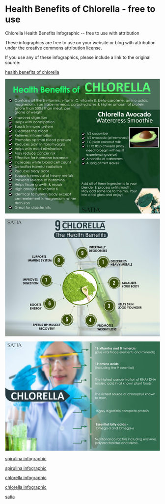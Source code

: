 # Health Benefits of Chlorella - free to use
Chlorella Health Benefits Infographic -- free to use with attribution

These infographics are free to use on your website or blog with attribution under the creative commons attribution license. 

If you use any of these infographics, please include a link to the original source:

[health benefits of chlorella](https://blog.satia.nyc/health-benefits-of-chlorella/)

![free to use - Health Benefits of Chlorella Infographic](https://github.com/satia-nyc/free-to-use-Chlorella-infographic/blob/master/health-benefits-of-chlorella.jpg)

![free to use - Health Benefits of Chlorella Infographic - 2](https://github.com/satia-nyc/free-to-use-Chlorella-infographic/blob/master/health-benefits-of-chlorella-2.jpg?raw=true)

![free to use - Health Benefits of Chlorella Infographic - 3](https://github.com/satia-nyc/free-to-use-Chlorella-infographic/blob/master/health-benefits-of-chlorella-3.jpg)

[spirulina infographic](https://github.com/satia-nyc/health-benefits-of-spirulina-info-graphic)

[spirulina infographic](https://satia-nyc.github.io/health-benefits-of-spirulina-info-graphic/)

[chlorella infographic](https://github.com/satia-nyc/free-to-use-Chlorella-infographic)

[chlorella infographic](https://satia-nyc.github.io/free-to-use-Chlorella-infographic/)



[satia](https://blog.satia.nyc/)
